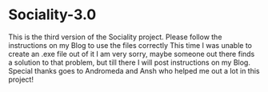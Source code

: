 # Sociality-3.0
This is the third version of the Sociality project.
Please follow the instructions on my Blog to use the files correctly
This time I was unable to create an .exe file out of it I am very sorry,
maybe someone out there finds a solution to that problem, but till
there I will post instructions on my Blog.
Special thanks goes to Andromeda and Ansh who helped me out a lot in this project!
